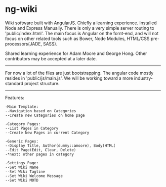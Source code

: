 # ng-wiki
Wiki software built with AngularJS. Chiefly a learning experience. Installed Node and Express Manually. There is only a very simple server routing to 'public/index.html'. The main focus is Angular on the fornt-end, and will not focus on other related tools such as Bower, Node Modules, HTML/CSS pre-processors(JADE, SASS).

Shared learning experience for Adam Moore and George Hong. Other contributors may be accepted at a later date.

-----

For now a lot of the files are just bootstrapping. The angular code mostly resides in 'public/js/main.js'. We will be working toward a more industry-standard project structure.

-----

Features:

	-Main Template: 
	--Navigation based on Categories
	--Create new Categories on home page

	-Category Pages: 
	--List Pages in Category
	--Create New Pages in current Category

	-Generic Pages: 
	--Display Title, Author(dummy::amoore), Body(HTML)
	--Edit Page(Edit, Clear, Delete)
	-*next: other pages in category

	-Settings Page:
	--Set Wiki Name
	--Set Wiki Tagline
	--Set Wiki Welcome Message
	--Set Wiki MOTD

